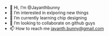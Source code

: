 - 👋 Hi, I’m @Jayanthbunny
- 👀 I’m interested in exlporing new things
- 🌱 I’m currently learning chip designing
- 💞️ I’m looking to collaborate on github guys
- 📫 How to reach me jayanth.bunny@gmail.com

<!---
Jayanthbunny/Jayanthbunny is a ✨ special ✨ repository because its `README.md` (this file) appears on your GitHub profile.
You can click the Preview link to take a look at your changes.
--->
